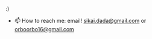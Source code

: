 :)
- 📫 How to reach me: email! sikai.dada@gmail.com or orboorbo16@gmail.com

<!---
dadabit/dadabit is a ✨ special ✨ repository because its `README.md` (this file) appears on your GitHub profile.
You can click the Preview link to take a look at your changes.
--->
